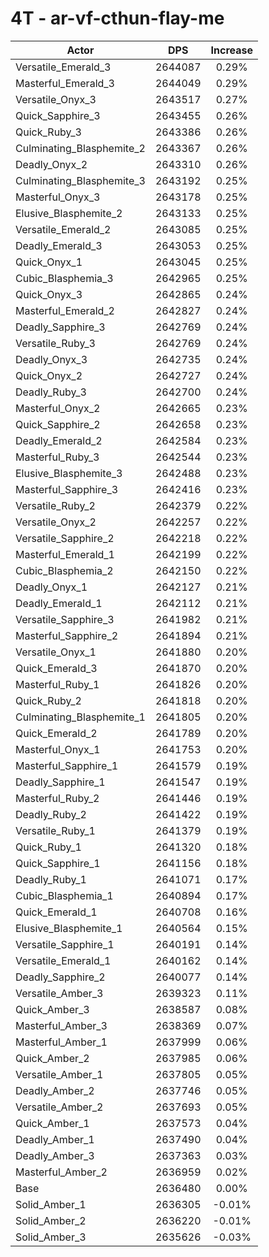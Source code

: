 # 4T - ar-vf-cthun-flay-me
| Actor | DPS | Increase |
|---|:---:|:---:|
|Versatile_Emerald_3|2644087|0.29%|
|Masterful_Emerald_3|2644049|0.29%|
|Versatile_Onyx_3|2643517|0.27%|
|Quick_Sapphire_3|2643455|0.26%|
|Quick_Ruby_3|2643386|0.26%|
|Culminating_Blasphemite_2|2643367|0.26%|
|Deadly_Onyx_2|2643310|0.26%|
|Culminating_Blasphemite_3|2643192|0.25%|
|Masterful_Onyx_3|2643178|0.25%|
|Elusive_Blasphemite_2|2643133|0.25%|
|Versatile_Emerald_2|2643085|0.25%|
|Deadly_Emerald_3|2643053|0.25%|
|Quick_Onyx_1|2643045|0.25%|
|Cubic_Blasphemia_3|2642965|0.25%|
|Quick_Onyx_3|2642865|0.24%|
|Masterful_Emerald_2|2642827|0.24%|
|Deadly_Sapphire_3|2642769|0.24%|
|Versatile_Ruby_3|2642769|0.24%|
|Deadly_Onyx_3|2642735|0.24%|
|Quick_Onyx_2|2642727|0.24%|
|Deadly_Ruby_3|2642700|0.24%|
|Masterful_Onyx_2|2642665|0.23%|
|Quick_Sapphire_2|2642658|0.23%|
|Deadly_Emerald_2|2642584|0.23%|
|Masterful_Ruby_3|2642544|0.23%|
|Elusive_Blasphemite_3|2642488|0.23%|
|Masterful_Sapphire_3|2642416|0.23%|
|Versatile_Ruby_2|2642379|0.22%|
|Versatile_Onyx_2|2642257|0.22%|
|Versatile_Sapphire_2|2642218|0.22%|
|Masterful_Emerald_1|2642199|0.22%|
|Cubic_Blasphemia_2|2642150|0.22%|
|Deadly_Onyx_1|2642127|0.21%|
|Deadly_Emerald_1|2642112|0.21%|
|Versatile_Sapphire_3|2641982|0.21%|
|Masterful_Sapphire_2|2641894|0.21%|
|Versatile_Onyx_1|2641880|0.20%|
|Quick_Emerald_3|2641870|0.20%|
|Masterful_Ruby_1|2641826|0.20%|
|Quick_Ruby_2|2641818|0.20%|
|Culminating_Blasphemite_1|2641805|0.20%|
|Quick_Emerald_2|2641789|0.20%|
|Masterful_Onyx_1|2641753|0.20%|
|Masterful_Sapphire_1|2641579|0.19%|
|Deadly_Sapphire_1|2641547|0.19%|
|Masterful_Ruby_2|2641446|0.19%|
|Deadly_Ruby_2|2641422|0.19%|
|Versatile_Ruby_1|2641379|0.19%|
|Quick_Ruby_1|2641320|0.18%|
|Quick_Sapphire_1|2641156|0.18%|
|Deadly_Ruby_1|2641071|0.17%|
|Cubic_Blasphemia_1|2640894|0.17%|
|Quick_Emerald_1|2640708|0.16%|
|Elusive_Blasphemite_1|2640564|0.15%|
|Versatile_Sapphire_1|2640191|0.14%|
|Versatile_Emerald_1|2640162|0.14%|
|Deadly_Sapphire_2|2640077|0.14%|
|Versatile_Amber_3|2639323|0.11%|
|Quick_Amber_3|2638587|0.08%|
|Masterful_Amber_3|2638369|0.07%|
|Masterful_Amber_1|2637999|0.06%|
|Quick_Amber_2|2637985|0.06%|
|Versatile_Amber_1|2637805|0.05%|
|Deadly_Amber_2|2637746|0.05%|
|Versatile_Amber_2|2637693|0.05%|
|Quick_Amber_1|2637573|0.04%|
|Deadly_Amber_1|2637490|0.04%|
|Deadly_Amber_3|2637363|0.03%|
|Masterful_Amber_2|2636959|0.02%|
|Base|2636480|0.00%|
|Solid_Amber_1|2636305|-0.01%|
|Solid_Amber_2|2636220|-0.01%|
|Solid_Amber_3|2635626|-0.03%|
